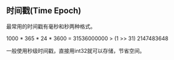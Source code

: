 
## 时间戳(Time Epoch)

最常用的时间戳有毫秒和秒两种格式。

1000 * 365 * 24 * 3600 = 31536000000 >  (1 >> 31) 2147483648

一般使用秒级时间戳，直接用int32就可以存储，节省空间。